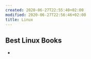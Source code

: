 ```yaml
---
created: 2020-06-27T22:55:40+02:00
modified: 2020-06-27T22:56:46+02:00
title: Linux
---
```


## Best Linux Books
-
